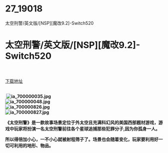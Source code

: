 # 27_19018
太空刑警/英文版/[NSP][魔改9.2]-Switch520
# 太空刑警/英文版/[NSP][魔改9.2]-Switch520
 <br/></br>
[下载地址](https://www.switch520.cc/article/19018 "下载地址")
<br/></br>

<p><strong>&nbsp;<img title="ia_700000035.jpg" src="https://www.switch520.cc/muke_img/2021_06_23_d34fd28f867a6.jpg" alt="ia_700000035.jpg"></strong><br>
<strong><img title="ia_700000048.jpg" src="https://www.switch520.cc/muke_img/2021_06_23_0387b559c606d.jpg" alt="ia_700000048.jpg"></strong><br>
<strong><img title="ia_700000826.jpg" src="https://www.switch520.cc/muke_img/2021_06_23_c2dc9f330ff35.jpg" alt="ia_700000826.jpg"></strong><br>
<strong><img title="ia_700000827.jpg" src="https://www.switch520.cc/muke_img/2021_06_23_c8bac9eea60c7.jpg" alt="ia_700000827.jpg"></strong></p>
<p><strong>《太空刑警》是一款故事场景定位于外太空且充满科幻风的美国西部题材游戏，游戏中玩家将扮演一名太空刑警前往各个星球追捕那些犯罪分子,因为你孤身一人。</strong></p>
<p><strong>所以得倍加小心，一不小心就被射程筛子了。场景也会随着变化，玩家要利用好一切可利用的地形、物品。</strong></p>

